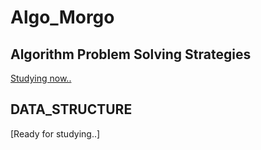 # Algo_Morgo

## Algorithm Problem Solving Strategies
[Studying now..](./APSS)

## DATA_STRUCTURE
[Ready for studying..]
